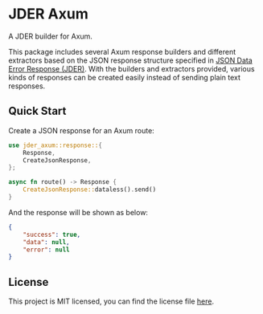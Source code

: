 # JDER Axum

A JDER builder for Axum.

This package includes several Axum response builders and different extractors based on the JSON response structure specified in [JSON Data Error Response (JDER)](https://github.com/alpheustangs/jder). With the builders and extractors provided, various kinds of responses can be created easily instead of sending plain text responses.

## Quick Start

Create a JSON response for an Axum route:

```rust
use jder_axum::response::{
    Response,
    CreateJsonResponse,
};

async fn route() -> Response {
    CreateJsonResponse::dataless().send()
}
```

And the response will be shown as below:

```json
{
    "success": true,
    "data": null,
    "error": null
}
```

## License

This project is MIT licensed, you can find the license file [here](https://github.com/alpheustangs/jder_axum/blob/main/LICENSE).
